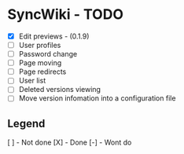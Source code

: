 SyncWiki - TODO
===============

+ [X] Edit previews - (0.1.9)
+ [ ] User profiles
+ [ ] Password change
+ [ ] Page moving
+ [ ] Page redirects
+ [ ] User list
+ [ ] Deleted versions viewing
+ [ ] Move version infomation into a configuration file

Legend
------

[ ] - Not done
[X] - Done
[-] - Wont do